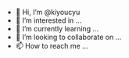 - 👋 Hi, I’m @kiyoucyu
- 👀 I’m interested in ...
- 🌱 I’m currently learning ...
- 💞️ I’m looking to collaborate on ...
- 📫 How to reach me ...

<!---
kiyoucyu/kiyoucyu is a ✨ special ✨ repository because its `README.md` (this file) appears on your GitHub profile.
You can click the Preview link to take a look at your changes.
--->
